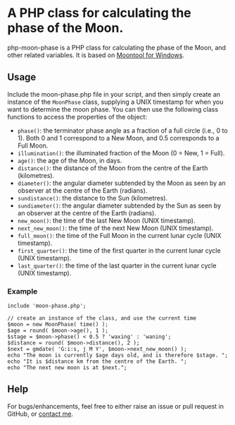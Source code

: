 # A PHP class for calculating the phase of the Moon.

php-moon-phase is a PHP class for calculating the phase of the Moon, and other related variables. It is based on [Moontool for Windows](http://www.fourmilab.ch/moontoolw/).

## Usage

Include the moon-phase.php file in your script, and then simply create an instance of the `MoonPhase` class, supplying a UNIX timestamp for when you want to determine the moon phase. You can then use the following class functions to access the properties of the object:

 - `phase()`: the terminator phase angle as a fraction of a full circle (i.e., 0 to 1). Both 0 and 1 correspond to a New Moon, and 0.5 corresponds to a Full Moon.
 - `illumination()`: the illuminated fraction of the Moon (0 = New, 1 = Full).
 - `age()`: the age of the Moon, in days.
 - `distance()`: the distance of the Moon from the centre of the Earth (kilometres).
 - `diameter()`: the angular diameter subtended by the Moon as seen by an observer at the centre of the Earth (radians).
 - `sundistance()`: the distance to the Sun (kilometres).
 - `sundiameter()`: the angular diameter subtended by the Sun as seen by an observer at the centre of the Earth (radians).
 - `new_moon()`: the time of the last New Moon (UNIX timestamp).
 - `next_new_moon()`: the time of the next New Moon (UNIX timestamp).
 - `full_moon()`: the time of the Full Moon in the current lunar cycle (UNIX timestamp).
 - `first_quarter()`: the time of the first quarter in the current lunar cycle (UNIX timestamp).
 - `last_quarter()`: the time of the last quarter in the current lunar cycle (UNIX timestamp).

### Example

	include 'moon-phase.php';

	// create an instance of the class, and use the current time
	$moon = new MoonPhase( time() );
	$age = round( $moon->age(), 1 );
	$stage = $moon->phase() < 0.5 ? 'waxing' : 'waning';
	$distance = round( $moon->distance(), 2 );
	$next = gmdate( 'G:i:s, j M Y', $moon->next_new_moon() );
	echo "The moon is currently $age days old, and is therefore $stage. ";
	echo "It is $distance km from the centre of the Earth. ";
	echo "The next new moon is at $next.";

## Help

For bugs/enhancements, feel free to either raise an issue or pull request in GitHub, or [contact me](http://rayofsolaris.net/contact/).